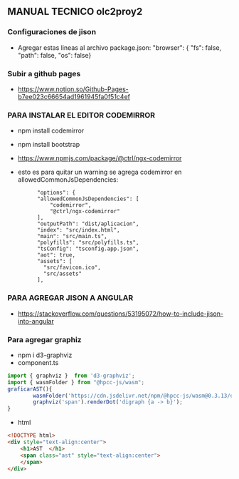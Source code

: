 ## MANUAL TECNICO olc2proy2
### Configuraciones de jison
-  Agregar estas lineas al archivo package.json:
"browser": { "fs": false, "path": false, "os": false}

### Subir a github pages
- https://www.notion.so/Github-Pages-b7ee023c66654ad1961945fa0f51c4ef

### PARA INSTALAR EL EDITOR CODEMIRROR
- npm install codemirror
- npm install bootstrap
- https://www.npmjs.com/package/@ctrl/ngx-codemirror
- esto es para quitar un warning se agrega codemirror en allowedCommonJsDependencies:

			"options": {
            "allowedCommonJsDependencies": [
                "codemirror",
                "@ctrl/ngx-codemirror"
            ],
            "outputPath": "dist/aplicacion",
            "index": "src/index.html",
            "main": "src/main.ts",
            "polyfills": "src/polyfills.ts",
            "tsConfig": "tsconfig.app.json",
            "aot": true,
            "assets": [
              "src/favicon.ico",
              "src/assets"
            ],  

### PARA AGREGAR JISON A ANGULAR
- https://stackoverflow.com/questions/53195072/how-to-include-jison-into-angular

### Para agregar graphiz
- npm i d3-graphviz
- component.ts
```javascript
import { graphviz }  from 'd3-graphviz';
import { wasmFolder } from "@hpcc-js/wasm";
graficarAST(){
		wasmFolder('https://cdn.jsdelivr.net/npm/@hpcc-js/wasm@0.3.13/dist');
		graphviz('span').renderDot('digraph {a -> b}');
}
```
- html
```html
<!DOCTYPE html>
<div style="text-align:center">
	<h1>AST  </h1>
	<span class="ast" style="text-align:center">
	</span>
</div>
```


